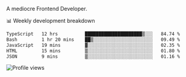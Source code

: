 A mediocre Frontend Developer.

📊 Weekly development breakdown
<!--START_SECTION:waka-->

```txt
TypeScript   12 hrs          █████████████████████▒░░░   84.74 %
Bash         1 hr 20 mins    ██▒░░░░░░░░░░░░░░░░░░░░░░   09.49 %
JavaScript   19 mins         ▓░░░░░░░░░░░░░░░░░░░░░░░░   02.35 %
HTML         15 mins         ▒░░░░░░░░░░░░░░░░░░░░░░░░   01.80 %
JSON         9 mins          ▒░░░░░░░░░░░░░░░░░░░░░░░░   01.16 %
```

<!--END_SECTION:waka-->

<img src="https://gpvc.arturio.dev/iqbalfasri" alt="Profile views"/>
